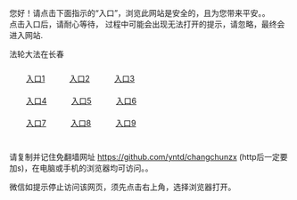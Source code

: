 您好！请点击下面指示的“入口”，浏览此网站是安全的，且为您带来平安。。 <br/>
点击入口后，请耐心等待， 过程中可能会出现无法打开的提示，请忽略，最终会进入网站. </br>

法轮大法在长春<br/>
<div style="padding:10px"><a style="margin:20px" target="_blank" href="https://d2wxo3j5oqk2lk.cloudfront.net/2Qpsp?kwmzgf" id="ccLink1" rel="nofollow">入口1</a> <a target="_blank" style="margin:20px" href="https://d33zguaht85wf6.cloudfront.net/2Qpsp?dclapih" id="ccLink2" rel="nofollow">入口2</a> <a style="margin:20px" target="_blank" href="https://d2wtcqvhtx22n3.cloudfront.net/2Qpsp?btsfygqk" id="ccLink3" rel="nofollow">入口3</a></div>

<div style="padding:10px" ><a style="margin:20px" target="_blank" href="https://d2wxo3j5oqk2lk.cloudfront.net/2Qpsp?kwmzgf" id="ccLink4" rel="nofollow">入口4</a> <a style="margin:20px" href="https://d33zguaht85wf6.cloudfront.net/2Qpsp?dclapih" target="_blank" id="ccLink5" rel="nofollow">入口5</a> <a style="margin:20px" href="https://d2wtcqvhtx22n3.cloudfront.net/2Qpsp?btsfygqk" target="_blank" id="ccLink6" rel="nofollow">入口6</a></div>

<div style="padding:10px"><a style="margin:20px" target="_blank" href="https://d2wxo3j5oqk2lk.cloudfront.net/2Qpsp?kwmzgf" id="ccLink7" rel="nofollow">入口7</a> <a style="margin:20px" href="https://d33zguaht85wf6.cloudfront.net/2Qpsp?dclapih" target="_blank" id="ccLink8" rel="nofollow">入口8</a> <a style="margin:20px" target="_blank" href="https://d2wtcqvhtx22n3.cloudfront.net/2Qpsp?btsfygqk" id="ccLink9" rel="nofollow">入口9</a></div>

<br/>



请复制并记住免翻墙网址 https://github.com/yntd/changchunzx (http后一定要加s)，在电脑或手机的浏览器均可访问。。<br/>

微信如提示停止访问该网页，须先点击右上角，选择浏览器打开。
